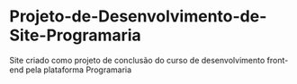 # Projeto-de-Desenvolvimento-de-Site-Programaria
Site criado como projeto de conclusão do curso de desenvolvimento front-end pela plataforma Programaria
